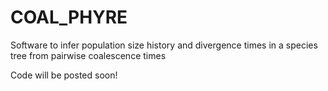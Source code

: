 # COAL_PHYRE
Software to infer population size history and divergence times in a species tree from pairwise coalescence times



Code will be posted soon! 
